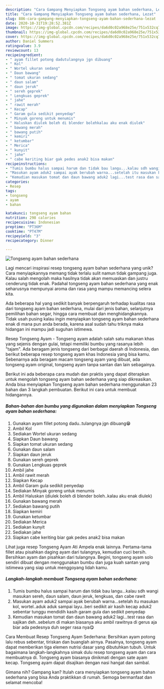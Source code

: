 ```yaml
---
description: "Cara Gampang Menyiapkan Tongseng ayam bahan sederhana, Lezat"
title: "Cara Gampang Menyiapkan Tongseng ayam bahan sederhana, Lezat"
slug: 886-cara-gampang-menyiapkan-tongseng-ayam-bahan-sederhana-lezat
date: 2020-10-31T19:28:52.381Z
image: https://img-global.cpcdn.com/recipes/da6d0c02a968e25e/751x532cq70/tongseng-ayam-bahan-sederhana-foto-resep-utama.jpg
thumbnail: https://img-global.cpcdn.com/recipes/da6d0c02a968e25e/751x532cq70/tongseng-ayam-bahan-sederhana-foto-resep-utama.jpg
cover: https://img-global.cpcdn.com/recipes/da6d0c02a968e25e/751x532cq70/tongseng-ayam-bahan-sederhana-foto-resep-utama.jpg
author: Daniel Summers
ratingvalue: 3.9
reviewcount: 13
recipeingredient:
- " ayam fillet potong dadutulangnya jgn dibuang"
- " Kol"
- " Wortel ukuran sedang"
- " Daun bawang"
- " tomat ukuran sedang"
- " daun salam"
- " daun jeruk"
- " sereh geprek"
- " Lengkuas geprek"
- " jahe"
- " rawit merah"
- " Kecap"
- " Garam gula sedikit penyedap"
- " Minyak goreng untuk menumis"
- " Haluskan diulek boleh di blender bolehkalau aku enak diulek"
- " bawang merah"
- " bawang putih"
- " kemiri"
- " ketumbar"
- " Merica"
- " kunyit"
- " jahe"
- " cabe keriting biar gak pedes anak2 bisa makan"
recipeinstructions:
- "Tumis bumbu halus sampai harum dan tidak bau langu...kalau sdh wangi masukan sereh, daun salam, daun jeruk, lengkuas, dan cabe rawit"
- "Masukan ayam aduk2 sampai ayak berubah warna...setelah itu masukan kol, wortel..aduk aduk sampai layu..beri sedikit air kasih kecap aduk2 sebentar tunggu mendidih kasih garam gula dan sedikit penyedap"
- "Kemudian masukan tomat dan daun bawang aduk2 lagi...test rasa dan sajikan deh..sebelum di makan biasanya aku ambil rawitnya di gerus aja biar ada pedesnya duh seger rasa nya😋"
categories:
- Resep
tags:
- tongseng
- ayam
- bahan

katakunci: tongseng ayam bahan 
nutrition: 298 calories
recipecuisine: Indonesian
preptime: "PT36M"
cooktime: "PT47M"
recipeyield: "3"
recipecategory: Dinner

---
```



![Tongseng ayam bahan sederhana](https://img-global.cpcdn.com/recipes/da6d0c02a968e25e/751x532cq70/tongseng-ayam-bahan-sederhana-foto-resep-utama.jpg)

Lagi mencari inspirasi resep tongseng ayam bahan sederhana yang unik? Cara menyiapkannya memang tidak terlalu sulit namun tidak gampang juga. Kalau salah mengolah maka hasilnya tidak akan memuaskan dan justru cenderung tidak enak. Padahal tongseng ayam bahan sederhana yang enak seharusnya mempunyai aroma dan rasa yang mampu memancing selera kita.

Ada beberapa hal yang sedikit banyak berpengaruh terhadap kualitas rasa dari tongseng ayam bahan sederhana, mulai dari jenis bahan, selanjutnya pemilihan bahan segar, hingga cara membuat dan menghidangkannya. Tidak usah pusing kalau ingin menyiapkan tongseng ayam bahan sederhana enak di mana pun anda berada, karena asal sudah tahu triknya maka hidangan ini mampu jadi suguhan istimewa.

Resep Tongseng Ayam - Tongseng ayam adalah salah satu makanan khas yang sejenis dengan gulai, tetapi memiliki bumbu yang rasanya lebih &#34;tajam&#34;. Ada beragam jenis tongseng dari berbagai daerah di Indonesia, dan berikut beberapa resep tongseng ayam khas Indonesia yang bisa kamu. Sebenarnya ada beragam macam tongseng ayam yang dibuat, ada tongseng ayam original, tongseng ayam tanpa santan dan lain sebagainya.


Berikut ini ada beberapa cara mudah dan praktis yang dapat diterapkan untuk mengolah tongseng ayam bahan sederhana yang siap dikreasikan. Anda bisa menyiapkan Tongseng ayam bahan sederhana menggunakan 23 bahan dan 3 langkah pembuatan. Berikut ini cara untuk membuat hidangannya.

<!--inarticleads1-->

##### Bahan-bahan dan bumbu yang digunakan dalam menyiapkan Tongseng ayam bahan sederhana:

1. Gunakan  ayam fillet potong dadu..tulangnya jgn dibuang😁
1. Ambil  Kol
1. Sediakan  Wortel ukuran sedang
1. Siapkan  Daun bawang
1. Siapkan  tomat ukuran sedang
1. Gunakan  daun salam
1. Siapkan  daun jeruk
1. Gunakan  sereh geprek
1. Gunakan  Lengkuas geprek
1. Ambil  jahe
1. Ambil  rawit merah
1. Siapkan  Kecap
1. Ambil  Garam gula sedikit penyedap
1. Sediakan  Minyak goreng untuk menumis
1. Ambil  Haluskan (diulek boleh di blender boleh..kalau aku enak diulek)
1. Gunakan  bawang merah
1. Sediakan  bawang putih
1. Siapkan  kemiri
1. Gunakan  ketumbar
1. Sediakan  Merica
1. Sediakan  kunyit
1. Sediakan  jahe
1. Siapkan  cabe keriting biar gak pedes anak2 bisa makan


Lihat juga resep Tongseng Ayam Ati Ampela enak lainnya. Pertama-tama fillet atau pisahkan daging ayam dari tulangnya, kemudian cuci bersih. Bersihkan ayam dan pisahkan dari tulangnya. Begini, tongseng ayam solo sendiri dibuat dengan menggunakan bumbu dan juga kuah santan yang istimewa yang siap untuk menggoyang lidah kamu. 

<!--inarticleads2-->

##### Langkah-langkah membuat Tongseng ayam bahan sederhana:

1. Tumis bumbu halus sampai harum dan tidak bau langu...kalau sdh wangi masukan sereh, daun salam, daun jeruk, lengkuas, dan cabe rawit
1. Masukan ayam aduk2 sampai ayak berubah warna...setelah itu masukan kol, wortel..aduk aduk sampai layu..beri sedikit air kasih kecap aduk2 sebentar tunggu mendidih kasih garam gula dan sedikit penyedap
1. Kemudian masukan tomat dan daun bawang aduk2 lagi...test rasa dan sajikan deh..sebelum di makan biasanya aku ambil rawitnya di gerus aja biar ada pedesnya duh seger rasa nya😋


Cara Membuat Resep Tongseng Ayam Sederhana: Bersihkan ayam potong lalu rebus sebentar, tiriskan dan buanglah airnya. Pasalnya, tongseng ayam dapat memberikan tiga elemen nutrisi dasar yang dibutuhkan tubuh. Untuk bagaimana langkah-langkahnya simak dulu resep tongseng ayam dan cara membuatnya di. Tongseng ayam biasanya dinikmati dengan sate ayam kecap. Tongseng ayam dapat disajikan dengan nasi hangat dan sambal. 

Gimana nih? Gampang kan? Itulah cara menyiapkan tongseng ayam bahan sederhana yang bisa Anda praktikkan di rumah. Semoga bermanfaat dan selamat mencoba!
